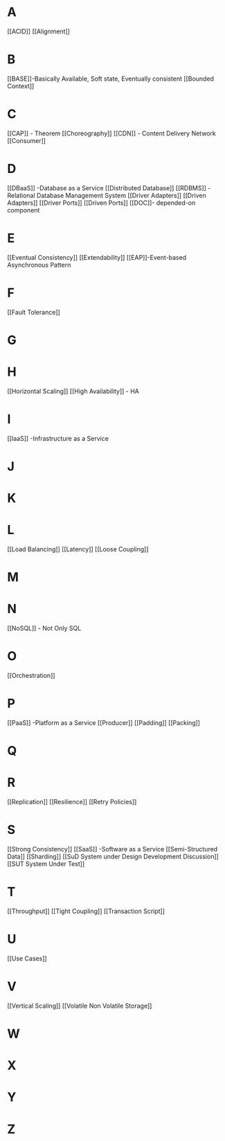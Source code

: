

# A
[[ACID]]
[[Alignment]]

# B
[[BASE]]-Basically Available, Soft state, Eventually consistent
[[Bounded Context]] 

# C
[[CAP]] - Theorem
[[Choreography]]
[[CDN]]  - Content Delivery Network
[[Consumer]]
# D
[[DBaaS]] -Database as a Service
[[Distributed Database]]
[[RDBMS]] - Relational Database Management System
[[Driver Adapters]]
[[Driven Adapters]]
[[Driver Ports]]
[[Driven Ports]]
[[DOC]]- depended-on component
# E
[[Eventual Consistency]]
[[Extendability]] 
[[EAP]]-Event-based Asynchronous Pattern
# F
[[Fault Tolerance]]


# G


# H
[[Horizontal Scaling]]
[[High Availability]] - HA


# I 
[[IaaS]] -Infrastructure as a Service


# J


# K


# L
[[Load Balancing]] 
[[Latency]]
[[Loose Coupling]]

# M



# N
[[NoSQL]] - Not Only SQL


# O
[[Orchestration]]


# P
[[PaaS]] -Platform as a Service
[[Producer]] 
[[Padding]]
[[Packing]]
# Q


# R
[[Replication]] 
[[Resilience]]
[[Retry Policies]]
# S
[[Strong Consistency]]
[[SaaS]] -Software as a Service
[[Semi-Structured Data]]
[[Sharding]]
[[SuD System under Design  Development  Discussion]]
[[SUT System Under Test]] 
# T
[[Throughput]]
[[Tight Coupling]]
[[Transaction Script]]
# U 
[[Use Cases]]

# V 
[[Vertical Scaling]]
[[Volatile Non Volatile Storage]]

# W


# X


# Y


# Z






